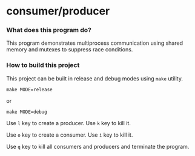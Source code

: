 # consumer/producer

### What does this program do?

This program demonstrates multiprocess communication using shared memory and mutexes to suppress race conditions.

### How to build this project

This project can be built in release and debug modes using `make` utility. 

```
make MODE=release
```

or

```
make MODE=debug
```

Use `l` key to create a producer. Use `k` key to kill it.

Use `o` key to create a consumer. Use `i` key to kill it.

Use `q` key to kill all consumers and producers and terminate the program.
